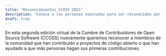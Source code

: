 ```yaml
---
title: "Reconocimientos CCOSS 2021"
description: "Conoce a las personas nominadas para ser reconocidos por contribuir al open source."
draft: true
---
```


En esta segunda edición virtual de la Cumbre de Contribuidores de Open Source Software (CCOSS) nuevamente queremos reconocer a miembros de la comunidad que han contribuido a proyectos de código abierto o que han ayudado a que más personas hagan sus primeras contribuciones.